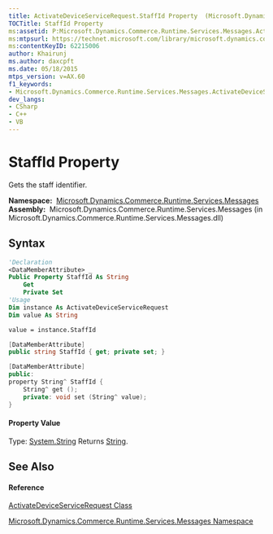 ```yaml
---
title: ActivateDeviceServiceRequest.StaffId Property  (Microsoft.Dynamics.Commerce.Runtime.Services.Messages)
TOCTitle: StaffId Property
ms:assetid: P:Microsoft.Dynamics.Commerce.Runtime.Services.Messages.ActivateDeviceServiceRequest.StaffId
ms:mtpsurl: https://technet.microsoft.com/library/microsoft.dynamics.commerce.runtime.services.messages.activatedeviceservicerequest.staffid(v=AX.60)
ms:contentKeyID: 62215006
author: Khairunj
ms.author: daxcpft
ms.date: 05/18/2015
mtps_version: v=AX.60
f1_keywords:
- Microsoft.Dynamics.Commerce.Runtime.Services.Messages.ActivateDeviceServiceRequest.StaffId
dev_langs:
- CSharp
- C++
- VB
---
```


# StaffId Property

Gets the staff identifier.

**Namespace:**  [Microsoft.Dynamics.Commerce.Runtime.Services.Messages](microsoft-dynamics-commerce-runtime-services-messages-namespace.md)  
**Assembly:**  Microsoft.Dynamics.Commerce.Runtime.Services.Messages (in Microsoft.Dynamics.Commerce.Runtime.Services.Messages.dll)

## Syntax

``` vb
'Declaration
<DataMemberAttribute> _
Public Property StaffId As String
    Get
    Private Set
'Usage
Dim instance As ActivateDeviceServiceRequest
Dim value As String

value = instance.StaffId
```

``` csharp
[DataMemberAttribute]
public string StaffId { get; private set; }
```

``` c++
[DataMemberAttribute]
public:
property String^ StaffId {
    String^ get ();
    private: void set (String^ value);
}
```

#### Property Value

Type: [System.String](https://technet.microsoft.com/library/s1wwdcbf\(v=ax.60\))  
Returns [String](https://technet.microsoft.com/library/s1wwdcbf\(v=ax.60\)).  

## See Also

#### Reference

[ActivateDeviceServiceRequest Class](activatedeviceservicerequest-class-microsoft-dynamics-commerce-runtime-services-messages.md)

[Microsoft.Dynamics.Commerce.Runtime.Services.Messages Namespace](microsoft-dynamics-commerce-runtime-services-messages-namespace.md)


